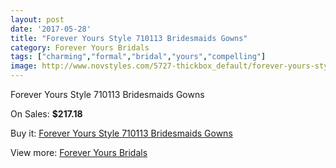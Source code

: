 ```yaml
---
layout: post
date: '2017-05-28'
title: "Forever Yours Style 710113 Bridesmaids Gowns"
category: Forever Yours Bridals
tags: ["charming","formal","bridal","yours","compelling"]
image: http://www.novstyles.com/5727-thickbox_default/forever-yours-style-710113-bridesmaids-gowns.jpg
---
```

Forever Yours Style 710113 Bridesmaids Gowns

On Sales: **$217.18**
<a href="https://www.novstyles.com/en/forever-yours-bridals/3603-forever-yours-style-710113-bridesmaids-gowns.html"><amp-img layout="responsive" width="600" height="600" src="//www.novstyles.com/5727-thickbox_default/forever-yours-style-710113-bridesmaids-gowns.jpg" alt="Forever Yours Style 710113 Bridesmaids Gowns 0" /></a>

Buy it: [Forever Yours Style 710113 Bridesmaids Gowns](https://www.novstyles.com/en/forever-yours-bridals/3603-forever-yours-style-710113-bridesmaids-gowns.html "Forever Yours Style 710113 Bridesmaids Gowns")

View more: [Forever Yours Bridals](https://www.novstyles.com/en/20-forever-yours-bridals "Forever Yours Bridals")